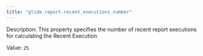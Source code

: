 ```yaml
---
title: "glide.report.recent_executions_number"
---
```


Description: This property specifies the number of recent report executions for calculating the Recent Execution

Value: `25`